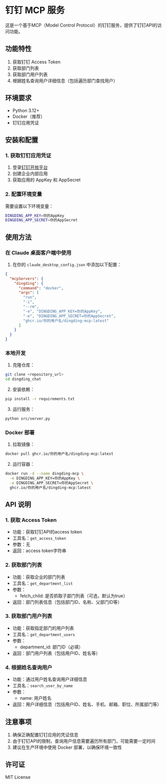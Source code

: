# 钉钉 MCP 服务

这是一个基于MCP（Model Control Protocol）的钉钉服务，提供了钉钉API的访问功能。

## 功能特性

1. 获取钉钉 Access Token
2. 获取部门列表
3. 获取部门用户列表
4. 根据姓名查询用户详细信息（包括遍历部门查找用户）

## 环境要求

- Python 3.12+
- Docker（推荐）
- 钉钉应用凭证

## 安装和配置

### 1. 获取钉钉应用凭证

1. 登录[钉钉开放平台](https://open.dingtalk.com/)
2. 创建企业内部应用
3. 获取应用的 AppKey 和 AppSecret

### 2. 配置环境变量

需要设置以下环境变量：
```bash
DINGDING_APP_KEY=你的AppKey
DINGDING_APP_SECRET=你的AppSecret
```

## 使用方法

### 在 Claude 桌面客户端中使用

1. 在你的 `claude_desktop_config.json` 中添加以下配置：
```json
{
  "mcpServers": {
    "dingding": {
      "command": "docker",
      "args": [
        "run",
        "-i",
        "--rm",
        "-e", "DINGDING_APP_KEY=你的AppKey",
        "-e", "DINGDING_APP_SECRET=你的AppSecret",
        "ghcr.io/你的用户名/dingding-mcp:latest"
      ]
    }
  }
}
```

### 本地开发

1. 克隆仓库：
```bash
git clone <repository_url>
cd dingding_chat
```

2. 安装依赖：
```bash
pip install -r requirements.txt
```

3. 运行服务：
```bash
python src/server.py
```

### Docker 部署

1. 拉取镜像：
```bash
docker pull ghcr.io/你的用户名/dingding-mcp:latest
```

2. 运行容器：
```bash
docker run -d --name dingding-mcp \
  -e DINGDING_APP_KEY=你的AppKey \
  -e DINGDING_APP_SECRET=你的AppSecret \
  ghcr.io/你的用户名/dingding-mcp:latest
```

## API 说明

### 1. 获取 Access Token
- 功能：获取钉钉API的access token
- 工具名：`get_access_token`
- 参数：无
- 返回：access token字符串

### 2. 获取部门列表
- 功能：获取企业的部门列表
- 工具名：`get_department_list`
- 参数：
  - fetch_child: 是否抓取子部门列表（可选，默认为true）
- 返回：部门列表信息（包括部门ID、名称、父部门ID等）

### 3. 获取部门用户列表
- 功能：获取指定部门的用户列表
- 工具名：`get_department_users`
- 参数：
  - department_id: 部门ID（必填）
- 返回：部门用户列表（包括用户ID、姓名等）

### 4. 根据姓名查询用户
- 功能：通过用户姓名查询用户详细信息
- 工具名：`search_user_by_name`
- 参数：
  - name: 用户姓名
- 返回：用户详细信息（包括用户ID、姓名、手机、邮箱、职位、所属部门等）

## 注意事项

1. 确保正确配置钉钉应用的凭证信息
2. 由于钉钉API的限制，查询用户信息需要遍历所有部门，可能需要一定时间
3. 建议在生产环境中使用 Docker 部署，以确保环境一致性

## 许可证

MIT License 